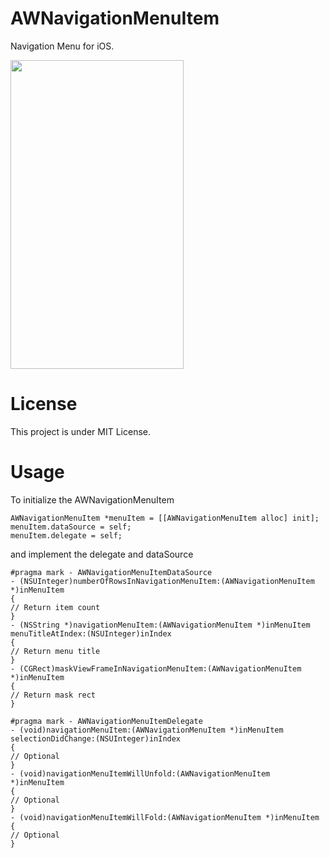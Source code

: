 # AWNavigationMenuItem
Navigation Menu for iOS.

<img src="http://abewang.myftp.org/AWNavigationMenuItem.gif" width="277" height="494"/>

# License
This project is under MIT License.

# Usage
To initialize the AWNavigationMenuItem

```objc
AWNavigationMenuItem *menuItem = [[AWNavigationMenuItem alloc] init];
menuItem.dataSource = self;
menuItem.delegate = self;
```

and implement the delegate and dataSource
```objc
#pragma mark - AWNavigationMenuItemDataSource
- (NSUInteger)numberOfRowsInNavigationMenuItem:(AWNavigationMenuItem *)inMenuItem
{
// Return item count
}
- (NSString *)navigationMenuItem:(AWNavigationMenuItem *)inMenuItem menuTitleAtIndex:(NSUInteger)inIndex
{
// Return menu title
}
- (CGRect)maskViewFrameInNavigationMenuItem:(AWNavigationMenuItem *)inMenuItem
{
// Return mask rect 
}

#pragma mark - AWNavigationMenuItemDelegate
- (void)navigationMenuItem:(AWNavigationMenuItem *)inMenuItem selectionDidChange:(NSUInteger)inIndex
{
// Optional
}
- (void)navigationMenuItemWillUnfold:(AWNavigationMenuItem *)inMenuItem
{
// Optional
}
- (void)navigationMenuItemWillFold:(AWNavigationMenuItem *)inMenuItem
{
// Optional
}
```
